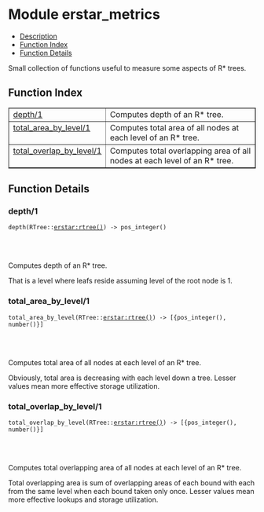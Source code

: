 

# Module erstar_metrics #
* [Description](#description)
* [Function Index](#index)
* [Function Details](#functions)


Small collection of functions useful to measure some aspects of R* trees.

<a name="index"></a>

## Function Index ##


<table width="100%" border="1" cellspacing="0" cellpadding="2" summary="function index"><tr><td valign="top"><a href="#depth-1">depth/1</a></td><td>Computes depth of an R* tree.</td></tr><tr><td valign="top"><a href="#total_area_by_level-1">total_area_by_level/1</a></td><td>Computes total area of all nodes at each level of an R* tree.</td></tr><tr><td valign="top"><a href="#total_overlap_by_level-1">total_overlap_by_level/1</a></td><td>Computes total overlapping area of all nodes at each level of an R* tree.</td></tr></table>


<a name="functions"></a>

## Function Details ##

<a name="depth-1"></a>

### depth/1 ###


<pre><code>depth(RTree::<a href="erstar.md#type-rtree">erstar:rtree()</a>) -&gt; pos_integer()</code></pre>

<br></br>



Computes depth of an R* tree.


That is a level where leafs reside assuming level of the root node is 1.
<a name="total_area_by_level-1"></a>

### total_area_by_level/1 ###


<pre><code>total_area_by_level(RTree::<a href="erstar.md#type-rtree">erstar:rtree()</a>) -&gt; [{pos_integer(), number()}]</code></pre>

<br></br>



Computes total area of all nodes at each level of an R* tree.


Obviously, total area is decreasing with each level down a tree.
Lesser values mean more effective storage utilization.
<a name="total_overlap_by_level-1"></a>

### total_overlap_by_level/1 ###


<pre><code>total_overlap_by_level(RTree::<a href="erstar.md#type-rtree">erstar:rtree()</a>) -&gt; [{pos_integer(), number()}]</code></pre>

<br></br>



Computes total overlapping area of all nodes at each level of an R* tree.


Total overlapping area is sum of overlapping areas of each bound with each
from the same level when each bound taken only once.
Lesser values mean more effective lookups and storage utilization.
